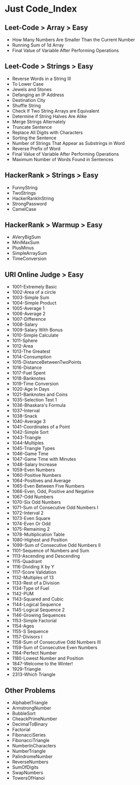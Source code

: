 # Just Code_Index

## Leet-Code > Array > Easy
* How Many Numbers Are Smaller Than the Current Number
* Running Sum of 1d Array
* Final Value of Variable After Performing Operations

## Leet-Code > Strings > Easy
* Reverse Words in a String III
* To Lower Case
* Jewels and Stones
* Defanging an IP Address
* Destination City
* Shuffle String
* Check If Two String Arrays are Equivalent
* Determine if String Halves Are Alike
* Merge Strings Alternately
* Truncate Sentence
* Replace All Digits with Characters
* Sorting the Sentence
* Number of Strings That Appear as Substrings in Word
* Reverse Prefix of Word
* Final Value of Variable After Performing Operations
* Maximum Number of Words Found in Sentences

## HackerRank > Strings > Easy
* FunnyString
* TwoStrings
* HackerRankInString
* StrongPassword
* CamelCase

## HackerRank > Warmup > Easy
* AVeryBigSum
* MiniMaxSum
* PlusMinus
* SimpleArraySum
* TimeConversion

## URI Online Judge > Easy
* 1001-Extremely Basic
* 1002-Area of a circle
* 1003-Simple Sum
* 1004-Simple Product
* 1005-Average 1
* 1006-Average 2
* 1007-Difference
* 1008-Salary
* 1009-Salary With Bonus
* 1010-Simple Calculate
* 1011-Sphere
* 1012-Area
* 1013-The Greatest
* 1014-Consumption
* 1015-DistanceBetweenTwoPoints
* 1016-Distance
* 1017-Fuel Spent
* 1018-Banknotes
* 1019-Time Conversion
* 1020-Age In Days
* 1021-Banknotes and Coins
* 1035-Selection Test 1
* 1036-Bhaskara's Formula
* 1037-Interval
* 1038-Snack
* 1040-Average 3
* 1041-Coordinates of a Point
* 1042-Simple Sort
* 1043-Triangle
* 1044-Multiples
* 1045-Triangle Types
* 1046-Game Time
* 1047-Game Time with Minutes
* 1048-Salary Increase
* 1059-Even Numbers
* 1060-Positive Numbers
* 1064-Positives and Average
* 1065-Even Between Five Numbers
* 1066-Even, Odd, Positive and Negative
* 1067-Odd Numbers
* 1070-Six Odd Numbers
* 1071-Sum of Consecutive Odd Numbers I
* 1072-Interval 2
* 1073-Even Square
* 1074-Even Or Odd
* 1075-Remaining 2
* 1078-Multiplication Table
* 1080-Highest and Position
* 1099-Sum of Consecutive Odd Numbers II
* 1101-Sequence of Numbers and Sum
* 1113-Ascending and Descending
* 1115-Quadrant
* 1116-Dividing X by Y
* 1117-Score Validation
* 1132-Multiples of 13
* 1133-Rest of a Division
* 1134-Type of Fuel
* 1142-PUM
* 1143-Squared and Cubic
* 1144-Logical Sequence
* 1145-Logical Sequence 2
* 1146-Growing Sequences
* 1153-Simple Factorial
* 1154-Ages
* 1155-S Sequence
* 1157-Divisors I
* 1158-Sum of Consecutive Odd Numbers III
* 1159-Sum of Consecutive Even Numbers
* 1164-Perfect Number
* 1180-Lowest Number and Position
* 1847-Welcome to the Winter!
* 1929-Triangle
* 2313-Which Triangle

## Other Problems
* AlphabetTriangle
* ArmstrongNumber
* BubbleSort
* CheackPrimeNumber
* DecimalToBinary
* Factorial
* FibonacciSeries
* FibonacciTriangle
* NumberInCharacters
* NumberTriangle
* PalindromeNumber
* ReverseNumbers
* SumOfDigits
* SwapNumbers
* TowersOfHanoi